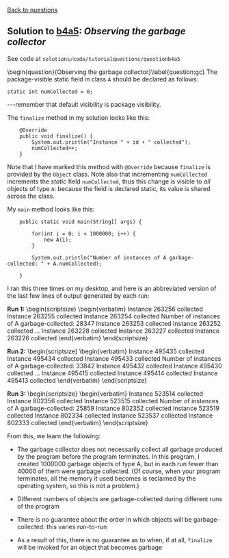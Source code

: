 [Back to questions](../README.md)

## Solution to [b4a5](../questions/b4a5): *Observing the garbage collector*

See code at `solutions/code/tutorialquestions/questionb4a5`

\begin{question}{Observing the garbage collector}\label{question:gc}
The package-visible static field in class `A` should be declared as follows:

```
static int numCollected = 0;
```

---remember that default visibility is package visibility.

The `finalize` method in my solution looks like this:

```
	@Override
	public void finalize() {
		System.out.println("Instance " + id + " collected");
		numCollected++;
	}
```

Note that I have marked this method with `@Override` because `finalize` is provided by the `Object` class.  Note also that incrementing `numCollected`
increments the *static* field `numCollected`, thus this change is visible to *all* objects of type `A`: because the field is declared static, its value is
shared across the class.

My `main` method looks like this:

```
	public static void main(String[] args) {
		
		for(int i = 0; i < 1000000; i++) {
			new A(i);
		}
		
		System.out.println("Number of instances of A garbage-collected: " + A.numCollected);
		
	}
```

I ran this three times on my desktop, and here is an abbreviated version of the last few lines of output generated by each run:


**Run 1:**
\begin{scriptsize}
\begin{verbatim}
Instance 263256 collected
Instance 263255 collected
Instance 263254 collected
Number of instances of A garbage-collected: 28347
Instance 263253 collected
Instance 263252 collected
...
Instance 263228 collected
Instance 263227 collected
Instance 263226 collected
\end{verbatim}
\end{scriptsize}


**Run 2:**
\begin{scriptsize}
\begin{verbatim}
Instance 495435 collected
Instance 495434 collected
Instance 495433 collected
Number of instances of A garbage-collected: 33842
Instance 495432 collected
Instance 495430 collected
...
Instance 495415 collected
Instance 495414 collected
Instance 495413 collected
\end{verbatim}
\end{scriptsize}


**Run 3:**
\begin{scriptsize}
\begin{verbatim}
Instance 523514 collected
Instance 802356 collected
Instance 523515 collected
Number of instances of A garbage-collected: 25859
Instance 802352 collected
Instance 523519 collected
Instance 802334 collected
Instance 523537 collected
Instance 802333 collected
\end{verbatim}
\end{scriptsize}

From this, we learn the following:


* The garbage collector does not necessarily collect all garbage produced by the program before the program terminates.  In this program, I created 1000000 garbage objects of type A, but in each run fewer than 40000 of them were garbage collected.  (Of course, when your program terminates, all the memory it used becomes is reclaimed by the operating system, so this is not a problem.)

* Different numbers of objects are garbage-collected during different runs of the program

* There is no guarantee about the order in which objects will be garbage-collected: this varies run-to-run

* As a result of this, there is no guarantee as to when, if at all, `finalize` will be invoked for an object that becomes garbage

```

